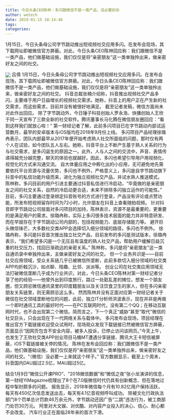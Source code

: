 ```yaml
---
title: 今日头条CEO陈林：多闪跟微信不是一类产品，没必要封杀
author: wetech
date: 2019-01-15 18:14:48
tags: 
categories: 
---
```

1月15日，今日头条母公司字节跳动推出短视频社交应用多闪。在发布会现场，其下载网址即被微信官方屏蔽。对此，今日头条CEO陈林回应称：我们跟微信不是一类产品，他们做基础设施，我们仅仅是将“亲密朋友”这一类单独拎出来，做亲密好友之间的社交。
<!-- more -->
<img align="center" border="0" src="https://imgcdn.yicai.com/uppics/images/2019/01/439b9097cf5cfb3928ac0b25bc454956.jpg" />
吕倩
1月15日，今日头条母公司字节跳动推出短视频社交应用多闪。在发布会现场，其下载网址即被微信官方屏蔽。对此，今日头条CEO陈林回应称：我们跟微信不是一类产品，他们做基础设施，我们仅仅是将“亲密朋友”这一类单独拎出来，做亲密好友之间的社交。
抖音总裁张楠介绍称，抖音推出视频社交产品多闪，主要缘于用户日益增长的视频社交需求。她称，抖音上的用户正在产生新的社交需求，而这些需求，目前并没有被很好地满足。
截至记者发稿，微信方面尚未对此作出回应。
除了字节跳动外，今日锤子科技创始人罗永浩、快播创始人王欣于同一天宣布了三款全新的社交软件。腾讯董事长马化腾在微信朋友圈回应：“看到这样我们就放心啦！”
第一财经记者了解，此前多闪项目已在字节跳动内部试运营数月，最早的安卓版本与iOS版均在2018年9月份上线。
多闪项目产品经理徐璐冉表示，团队内部最早从2017年便开始考虑熟人社交所面临的问题，那时仅有两个人在试验，如今团队五人左右。她称，抖音平台上不断产生基于熟人关系的行为与社交需求，是多闪诞生的原因之一。此外，人与人之间的交流中，声音、表情传递得越充分越完整，聊天的体验也就越好。因此，多闪也希望引导用户用视频化、视觉化的方式来沟通交流。
自大体量应用之中孵化出的小应用，无可避免地先需要依托平台资源与流量优势，多闪也不例外，严格意义上，多闪是自字节跳动旗下抖音中的私信功能升级而来，进化为独立视频社交产品，并试水熟人推送模式。
陈林称，多闪目前的用户引进主要通过抖音私信进行冷启动，“毕竟做的是亲密朋友之间的社交关系，自然的冷启动更合适，未来不排除多闪独立运作的可能性。”
目前，多闪主要通过登录绑定抖音账号的方式进行登录，产品没有评论或点赞功能，所发布短视频留存时间为72小时，允许朋友在抖音上查看随拍视频。
针对抖音即字节跳动公司层面对多闪项目的加持，陈林表示，资源不是最重要的，更重要的是满足用户的需求。徐璐冉称，实际上多闪很多技术层面的能力并非特意研发、而在早就存在于字节跳动公司内部的，包括视频能力、底层存储能力等。
避开巨头微信锋芒，大多数社交类APP会选择切入细分领域的路径，多闪也不例外。
徐璐冉称，多闪是抖音首次推出独立社交产品，目前发布的多闪是测试版本，徐璐冉表示，“我们希望多闪是一个无压且有温度的熟人社交产品，帮助用户缓解日益沉重的社交压力，找回日渐疏远的亲密关系。”
陈林称，多闪是将“亲密朋友”这一类自通讯录中单独拎出来，主做亲密好友之间的社交。
但一个业务共识是——目前社交应用领域，受众关系链几乎已被微信所垄断，此前多款切入细分领域的社交类APP均折戟沉沙，如点聊、陪趣、比邻、派派等。
创业公司在社交类应用领域无法打破微信垄断几乎成为行业共识，对此，今日头条CEO陈林对第一财经记者分享了他的经验——他曾外出到印度旅行，路过一处脏乱差的摊位，想发一个朋友圈，但又顾忌微信通讯录里的印度籍朋友以及关注饮食卫生的家人，但在多闪亲密朋友关系链里，则无需顾忌这么多。
然而陈林并没有正面对应第一财经记者关于微信在社交领域垄断地位的问题，此前，独立IT分析师洪波表示，现在并非是再做一个即时通讯工具的最好时代——在PC互联网时代，没有第二个QQ；在移动互联网时代，也不会出现第二个微信。简而言之，下一个真正“威胁”甚至“取代”微信的社交巨头，只会出现在下一代网络关系与载体中。
多闪发布会现场，项目经理在推出官方下载链接欢迎受众试用时，现场观众发现下载链接已然被微信官方屏蔽，页面显示“因网页包含不安全内容，被多人投诉，已停止访问该网页。”今天上午，也发生了王欣社交类APP创业项目马桶MT遭遇分享链接、腾讯大王卡短信被屏蔽，iOS下载链接被关停的情况。
陈林在发布会回应称：我们跟微信不是一类产品，他们做基础设施，我们仅仅是将“亲密朋友”这一类单独拎出来，做亲密好友之间的社交。“（微信）没必要一上来就这个样子。”
官方数据显示，截至上个周末，抖音国内DAU超过2.5亿，MAU超过5亿。
 
 
结合1月9日“微信公开课PRO”、“2018微信数据”和“微信之夜”张小龙演讲的信息，第一财经YiMagazine梳理出了8个在7.0版微信时代仍具有创新概念、但在落地过程中掣肘颇多的问题。
报告显示，2018年微信每个月有10.82亿用户保持活跃，每天有450亿次信息发送出去，每天有4.1亿音视频呼叫成功。
除被文化行政执法部门8个罚单总计罚款46万余元外，字节跳动还因广告“二跳”违法行为，被工商部门处罚30万元。
阿里对大文娱、对优酷、对内容产业投入的决心、信心、耐心都不会改变。
汽车行业正在面临28年来的首次下滑。
